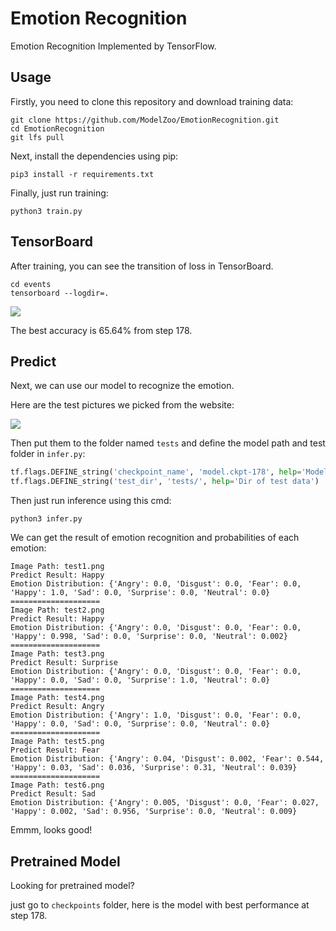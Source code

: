 # Emotion Recognition

Emotion Recognition Implemented by TensorFlow.

## Usage

Firstly, you need to clone this repository and download training data:

```
git clone https://github.com/ModelZoo/EmotionRecognition.git
cd EmotionRecognition
git lfs pull
```

Next, install the dependencies using pip:

```
pip3 install -r requirements.txt
```

Finally, just run training:

```
python3 train.py
```

## TensorBoard

After training, you can see the transition of loss in TensorBoard.

```
cd events
tensorboard --logdir=.
```

![](https://ws3.sinaimg.cn/large/006tNbRwgy1fw37u664tzj319d0mumym.jpg)

The best accuracy is 65.64% from step 178.

## Predict

Next, we can use our model to recognize the emotion.

Here are the test pictures we picked from the website:

![](https://ws4.sinaimg.cn/large/006tNbRwgy1fw3f6am6jpj310405cwf8.jpg)

Then put them to the folder named `tests` and define the
 model path and test folder in `infer.py`:

```python
tf.flags.DEFINE_string('checkpoint_name', 'model.ckpt-178', help='Model name')
tf.flags.DEFINE_string('test_dir', 'tests/', help='Dir of test data')
```

Then just run inference using this cmd:

```
python3 infer.py
```

We can get the result of emotion recognition and probabilities of each emotion:

```
Image Path: test1.png
Predict Result: Happy
Emotion Distribution: {'Angry': 0.0, 'Disgust': 0.0, 'Fear': 0.0, 'Happy': 1.0, 'Sad': 0.0, 'Surprise': 0.0, 'Neutral': 0.0}
====================
Image Path: test2.png
Predict Result: Happy
Emotion Distribution: {'Angry': 0.0, 'Disgust': 0.0, 'Fear': 0.0, 'Happy': 0.998, 'Sad': 0.0, 'Surprise': 0.0, 'Neutral': 0.002}
====================
Image Path: test3.png
Predict Result: Surprise
Emotion Distribution: {'Angry': 0.0, 'Disgust': 0.0, 'Fear': 0.0, 'Happy': 0.0, 'Sad': 0.0, 'Surprise': 1.0, 'Neutral': 0.0}
====================
Image Path: test4.png
Predict Result: Angry
Emotion Distribution: {'Angry': 1.0, 'Disgust': 0.0, 'Fear': 0.0, 'Happy': 0.0, 'Sad': 0.0, 'Surprise': 0.0, 'Neutral': 0.0}
====================
Image Path: test5.png
Predict Result: Fear
Emotion Distribution: {'Angry': 0.04, 'Disgust': 0.002, 'Fear': 0.544, 'Happy': 0.03, 'Sad': 0.036, 'Surprise': 0.31, 'Neutral': 0.039}
====================
Image Path: test6.png
Predict Result: Sad
Emotion Distribution: {'Angry': 0.005, 'Disgust': 0.0, 'Fear': 0.027, 'Happy': 0.002, 'Sad': 0.956, 'Surprise': 0.0, 'Neutral': 0.009}
```

Emmm, looks good!

## Pretrained Model

Looking for pretrained model?

just go to `checkpoints` folder, here is the model with best performance at step 178.
